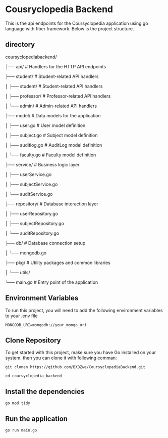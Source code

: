
# Cousryclopedia Backend

This is the api endpoints for the Coursyclopedia application using go language with fiber framework. Below is the project structure.

## directory

coursyclopediabackend/

├── api/                 # Handlers for the HTTP API endpoints 
   
├── student/         # Student-related API handlers

│   ├── student/         # Student-related API handlers

│   ├── professor/       # Professor-related API handlers

│   └── admin/           # Admin-related API handlers

├── model/               # Data models for the application

│   ├── user.go          # User model definition

│   ├── subject.go       # Subject model definition

│   ├── auditlog.go      # AuditLog model definition

│   └── faculty.go       # Faculty model definition

├── service/             # Business logic layer

│   ├── userService.go

│   ├── subjectService.go

│   └── auditService.go

├── repository/          # Database interaction layer

│   ├── userRepository.go

│   ├── subjectRepository.go

│   └── auditRepository.go

├── db/                  # Database connection setup

│   └── mongodb.go

├── pkg/                 # Utility packages and common libraries

│   └── utils/

└── main.go              # Entry point of the application

## Environment Variables

To run this project, you will need to add the following environment variables to your .env file

`MONGODB_URI=mongodb://your_mongo_uri`

## Clone Repository

To get started with this project, make sure you have Go installed on your system. then you can clone it with following comman:

`git clonen https://github.com/BXBZwe/CoursyclopediaBackend.git`

`cd coursyclopedia_backend`

## Install the dependencies
`go mod tidy`

## Run the application

`go run main.go`